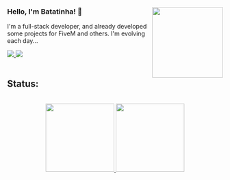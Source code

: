 
<div align="left">
   <img align="right" width="165" height="165" src="https://pub-c8bfca0fd1cf4921970a04ba8c42e38f.r2.dev/personagem.png" />  
   <h3>Hello, I'm Batatinha! 👋</h3>

   <span>I'm a full-stack developer, and already developed some projects for FiveM and others. I'm evolving each day...</span>

   <a href="https://www.instagram.com/batatinha.__/" target="_blank">
      <img src="https://img.shields.io/badge/Instagram-E4405F?style=for-the-badge&logo=instagram&logoColor=white" target="_blank">
   </a>
   <a href="https://discord.gg/xJRnTb3Ym7" target="_blank">
      <img src="https://img.shields.io/badge/Discord-7289DA?style=for-the-badge&logo=discord&logoColor=white" target="_blank">
   </a> 
</div>

<br />

## Status: 

<br />

<div align="center">
   <a href="https://github.com/IBatatinha">
      <img height="160em" src="https://github-readme-stats.vercel.app/api?username=IBatatinha&show_icons=true&theme=tokyonight&include_all_commits=true&count_private=false"/>
      <img height="160em" src="https://github-readme-stats.vercel.app/api/top-langs/?username=IBatatinha&layout=compact&langs_count=7&theme=tokyonight"/>
   </a>
</div>

<div align="center">
   <img src="https://github.com/IBatatinha/IBatatinha/blob/output/github-snake-dark.svg" alt>
</div>
